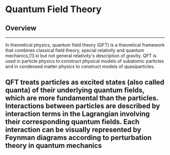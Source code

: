 # Quantum Field Theory
## Overview
---
In theoretical physics, quantum field theory (QFT) is a theoretical framework that combines classical field theory, special relativity and quantum mechanics,[1]:xi but not general relativity's description of gravity. QFT is used in particle physics to construct physical models of subatomic particles and in condensed matter physics to construct models of quasiparticles.

QFT treats particles as excited states (also called quanta) of their underlying quantum fields, which are more fundamental than the particles. Interactions between particles are described by interaction terms in the Lagrangian involving their corresponding quantum fields. Each interaction can be visually represented by Feynman diagrams according to perturbation theory in quantum mechanics
---